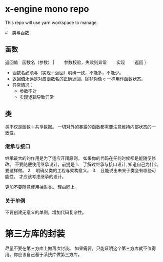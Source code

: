 # x-engine mono repo
This repo will use yarn workspace to manage.

<!--# 注意-->
<!--所以提交代码走pull　request 流程。-->
  <!--1.　提交应该以功能点提交，合理压缩本地多次提交为一个功能提交。-->
  <!--2.  model.ts  的修改，必须单提交。-->
  <!--2.  正确的 [git　comment](http://my-bucket-1257400556.cos-website.ap-guangzhou.myqcloud.com/#/./docs/versionlize/%E8%A7%84%E8%8C%83-git), comment 与代码对应。-->
  <!--3.　可编译。-->
  <!--4.　除可自动根据 model.ts 生成的文档外，完成相应的 readme.md　编写。-->
  <!--5.　所写功能完成测试，手工或自动。-->
<!--不符合以上规范的提交，一律打回。-->


#　类与函数
## 函数
返回值　函数名（参数）｛
　　参数校验，失败则异常
　　实现
　　返回
｝
- 函数名必须与（实现＋返回）明确一致，不能多，不能少。
- 返回值永远是对应函数名的正确返回，除非你像 c 一样用作函数状态。
- 异常情况：
  - 参数不对
  - 实现逻辑导致异常

## 类
类不仅是函数＋共享数据。
一切对外的暴露的函数都需要注意维持内部状态的一致性。


### 继承与接口
继承最大的的作用是为了适应开闭原则。
如果你的代码在任何时候都是能随便修改。
不要随便使用继承设计，前提是
1.　了解过继承与接口设计, 知道自己为什么要这样做。
2.　明确父类的工程与架构意义。
3.　且能说出未来子类会有哪些可能性。
才应该考虑继承的设计。

更加不要随意使用抽象类。
理由同上。

### 关于单例
不要创建无意义的单例，增加代码复杂性。

# 第三方库的封装
尽量不要在第三方库上做再次封装。
如果需要，只能证明这个第三方库就不值得用。你应该自己基于系统库做第三方库。






